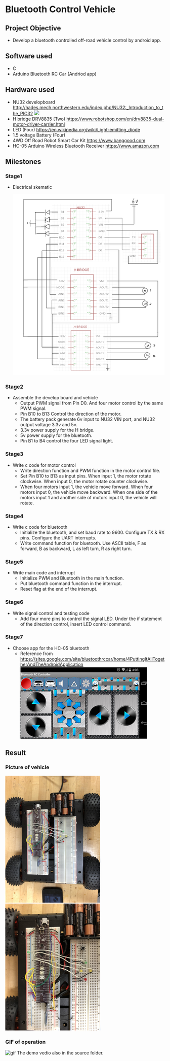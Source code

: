# Bluetooth Control Vehicle

## Project Objective
* Develop a bluetooth controlled off-road vehicle control by android app.  
## Software used 
* C
* Arduino Bluetooth RC Car (Andriod app)
## Hardware used
* NU32 developboard 
  http://hades.mech.northwestern.edu/index.php/NU32:_Introduction_to_the_PIC32
  <img src="http://hades.mech.northwestern.edu/images/c/c6/NU32_Nov2015.jpg" width="500">
* H bridge DRV8835 (Two)
  https://www.robotshop.com/en/drv8835-dual-motor-driver-carrier.html
* LED (Four)
  https://en.wikipedia.org/wiki/Light-emitting_diode
* 1.5 voltage Battery (Four)
* 4WD Off Road Robot Smart Car Kit
  https://www.banggood.com
* HC-05 Arduino Wireless Bluetooth Receiver 
  https://www.amazon.com
## Milestones
### Stage1 
* Electrical skematic 

  <img src="https://github.com/szhan151/ME499/blob/master/source/schemetic.png" width="500">
### Stage2
* Assemble the develop board and vehicle 
  * Output PWM signal from Pin D0. And four motor control by the same PWM signal.
  * Pin B10 to B13 Control the direction of the motor.
  * The battery pack generate 6v input to NU32 VIN port, and NU32 output voltage 3.3v and 5v.
  * 3.3v power supply for the H bridge.
  * 5v power supply for the bluetooth.
  * Pin B1 to B4 control the four LED signal light.
### Stage3
* Write c code for motor control
  * Write direction function and PWM function in the motor control file. 
  * Set Pin B10 to B13 as input pins. When input 1, the motor rotate clockwise. When input 0, the motor rotate counter clockwise. 
  * When four motors input 1, the vehicle move forward. When four motors input 0, the vehicle move backward. When one side of the motors     input 1 and another side of motors input 0, the vehicle will rotate. 
### Stage4
* Write c code for bluetooth 
  * Initialize the bluetooth, and set baud rate to 9600. Configure TX & RX pins. Configure the UART interrupts.
  * Write command function for bluetooth. Use ASCII table, F as forward, B as backward, L as left turn, R as right turn.
### Stage5
* Write main code and interrupt
  * Initialize PWM and Bluetooth in the main function.
  * Put bluetooth command function in the interrupt.
  * Reset flag at the end of the interrupt. 
### Stage6 
* Write signal control and testing code
  * Add four more pins to control the signal LED. Under the if statement of the direction control, insert LED control command. 
### Stage7 
* Choose app for the HC-05 bluetooth
  * Reference from https://sites.google.com/site/bluetoothrccar/home/4PuttingItAllTogetherAndTheAndroidApplication
       <img src="https://github.com/szhan151/ME499/blob/master/source/control_panal.png" width="400">
## Result
### Picture of vehicle
   <img src="https://github.com/szhan151/ME499/blob/master/source/IMG_2404.JPG" width="300"><img src="https://github.com/szhan151/ME499/blob/master/source/IMG_2405.JPG" width="300">

### GIF of operation
![gif](https://github.com/szhan151/ME499/blob/master/source/demo.gif)
The demo vedio also in the source folder.
